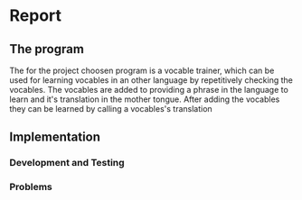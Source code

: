 # Report
## The program
The for the project choosen program is a vocable trainer, which can be used for learning vocables in an other language by repetitively checking the vocables. The vocables are added to providing a phrase in the language to learn and it's translation in the mother tongue. After adding the vocables they can be learned by calling a vocables's translation 
## Implementation
### Development and Testing
### Problems
<!--stackedit_data:
eyJoaXN0b3J5IjpbMTkxNDkyMDc1NiwtODI1ODk4NDMsLTM5Mz
A0OTI4Ml19
-->